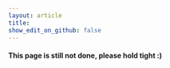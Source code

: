 ```yaml
---
layout: article
title: 
show_edit_on_github: false
---
```



#### This page is still not done, please hold tight :)